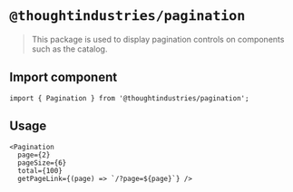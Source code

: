 # `@thoughtindustries/pagination`

> This package is used to display pagination controls on components such as the catalog.

## Import component

```
import { Pagination } from '@thoughtindustries/pagination';
```

## Usage

```
<Pagination
  page={2}
  pageSize={6}
  total={100}
  getPageLink={(page) => `/?page=${page}`} />
```
